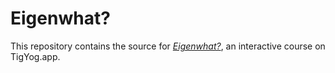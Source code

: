 # Eigenwhat?

This repository contains the source for [_Eigenwhat?_](https://eigenwhat.tigyog.app),
an interactive course on TigYog.app.

